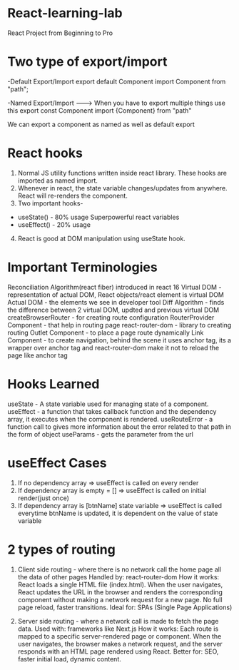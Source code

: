 # React-learning-lab

React Project from Beginning to Pro

# Two type of export/import

-Default Export/Import
export default Component
import Component from "path";

-Named Export/Import ---> When you have to export multiple things use this
export const Component
import {Component} from "path"

We can export a component as named as well as default export

# React hooks

1. Normal JS utility functions written inside react library. These hooks are imported as named import.
2. Whenever in react, the state variable changes/updates from anywhere. React will re-renders the component.
3. Two important hooks-

- useState() - 80% usage Superpowerful react variables
- useEffect() - 20% usage

4. React is good at DOM manipulation using useState hook.

# Important Terminologies

Reconciliation Algorithm(react fiber) introduced in react 16
Virtual DOM - representation of actual DOM, React objects/react element is virtual DOM
Actual DOM - the elements we see in developer tool
Diff Algorithm - finds the difference between 2 virtual DOM, updted and previous virtual DOM
createBrowserRouter - for creating route configuration
RouterProvider Component - that help in routing page
react-router-dom - library to creating routing
Outlet Component - to place a page route dynamically
Link Component - to create navigation, behind the scene it uses anchor tag, its a wrapper over anchor tag and react-router-dom make it not to reload the page like anchor tag

# Hooks Learned

useState - A state variable used for managing state of a component.
useEffect - a function that takes callback function and the dependency array, it executes when the component is rendered.
useRouteError - a function call to gives more information about the error related to that path in the form of object
useParams - gets the parameter from the url

# useEffect Cases

1. If no dependency array => useEffect is called on every render
2. If dependency array is empty = [] => useEffect is called on initial render(just once)
3. If dependency array is [btnName] state variable => useEffect is called everytime btnName is updated, it is dependent on the value of state variable

# 2 types of routing

1. Client side routing - where there is no network call the home page all the data of other pages
   Handled by: react-router-dom
   How it works:
   React loads a single HTML file (index.html).
   When the user navigates, React updates the URL in the browser and renders the corresponding component without making a network request for a new page.
   No full page reload, faster transitions.
   Ideal for: SPAs (Single Page Applications)

2. Server side routing - where a network call is made to fetch the page data.
   Used with: frameworks like Next.js
   How it works:
   Each route is mapped to a specific server-rendered page or component.
   When the user navigates, the browser makes a network request, and the server responds with an HTML page rendered using React.
   Better for: SEO, faster initial load, dynamic content.

